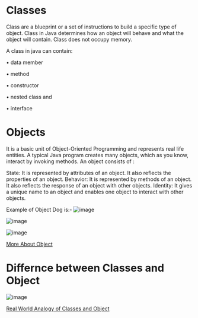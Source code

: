 # Classes
Class are a blueprint or a set of instructions to build a specific type of object.
Class in Java determines how an object will behave and what the object will contain.
Class does not occupy memory.

A class in java can contain:

• data member

• method

• constructor

• nested class and 

• interface


# Objects
It is a basic unit of Object-Oriented Programming and represents real life entities. A typical Java program creates many objects, 
which as you know, interact by invoking methods. An object consists of : 

State: It is represented by attributes of an object. It also reflects the properties of an object.
Behavior: It is represented by methods of an object. It also reflects the response of an object with other objects.
Identity: It gives a unique name to an object and enables one object to interact with other objects.

Example of Object Dog is:-
![image](https://user-images.githubusercontent.com/60498472/189347235-024ec10d-0815-4acb-8691-50e0384c2f20.png)


![image](https://user-images.githubusercontent.com/60498472/189346888-62fa7b52-f1cb-446a-af1a-38302471319d.png)

![image](https://user-images.githubusercontent.com/60498472/189346912-3f7e3285-3e9f-4d39-8a9b-685182082d00.png)

[More About Object](https://www.geeksforgeeks.org/classes-objects-java/?ref=lbp)

# Differnce between Classes and Object

![image](https://user-images.githubusercontent.com/60498472/189348297-ea439ef2-d324-4869-9a99-053fb7032369.png)

[Real World Analogy of Classes and Object](https://www.c-sharpcorner.com/blogs/real-life-examples-of-object-oriented-programming1)

